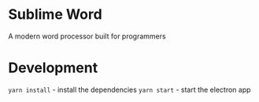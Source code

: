 # Sublime Word
A modern word processor built for programmers

# Development
```yarn install``` - install the dependencies
```yarn start``` - start the electron app